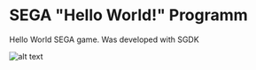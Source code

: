 # SEGA "Hello World!" Programm
Hello World SEGA game. Was developed with SGDK 

![alt text](https://github.com/mrglaster/SEGA_HelloWorld/blob/main/screenshot.png?raw=true)
